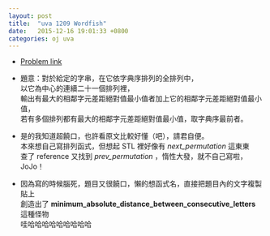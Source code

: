 ```yaml
---
layout: post
title:  "uva 1209 Wordfish"
date:   2015-12-16 19:01:33 +0800
categories: oj uva
---
```

*   [Problem link](https://uva.onlinejudge.org/index.php?option=com_onlinejudge&Itemid=8&page=show_problem&problem=3650) 
*   題意：對於給定的字串，在它依字典序排列的全排列中，  
以它為中心的連續二十一個排列裡，  
輸出有最大的相鄰字元差距絕對值最小值者加上它的相鄰字元差距絕對值最小值，  
若有多個排列都有最大的相鄰字元差距絕對值最小值，取字典序最前者。

*   是的我知道超饒口，也許看原文比較好懂（吧），請君自便。  
本來想自己寫排列函式，但想起 STL 裡好像有 *next\_permutation* 這東東  
查了 reference 又找到 *prev_permutation* ，惰性大發，就不自己寫啦，JoJo！

*   因為寫的時候腦死，題目又很饒口，懶的想函式名，直接把題目內的文字複製貼上  
創造出了 **minimum\_absolute\_distance\_between\_consecutive\_letters** 這種怪物  
哇哈哈哈哈哈哈哈哈哈

 <div> 
    <script src="https://gist.github.com/prprprpony/3d5522b089382a3b7b82.js?file=uva1209.cpp"></script>
 </div>
